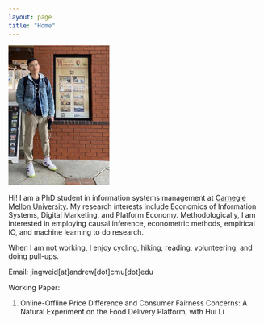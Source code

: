 ```yaml
---
layout: page
title: "Home"
---
```


<img src="/assets/JingweiDaiPhoto2.jpg" width="200px" /> 

Hi! I am a PhD student in information systems management at [Carnegie Mellon University](https://www.cmu.edu/).  My research interests include Economics of Information Systems, Digital Marketing, and Platform Economy. Methodologically, I am interested in employing causal inference, econometric methods, empirical IO, and machine learning to do research.

When I am not working, I enjoy cycling, hiking, reading, volunteering, and doing pull-ups.

Email: jingweid[at]andrew[dot]cmu[dot]edu

Working Paper:

1. Online-Offline Price Difference and Consumer Fairness Concerns: A Natural Experiment on the Food Delivery Platform, with Hui Li

